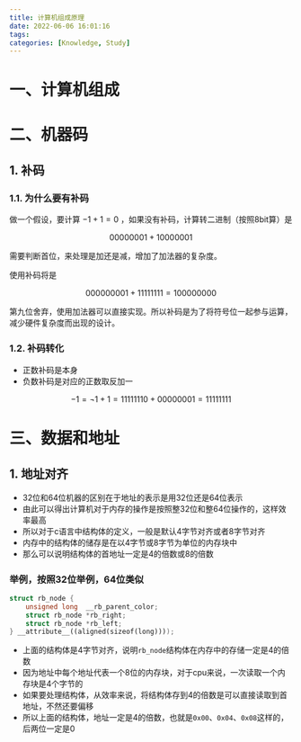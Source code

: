 ```yaml
---
title: 计算机组成原理
date: 2022-06-06 16:01:16
tags:
categories: [Knowledge, Study]
---
```


# 一、计算机组成

# 二、机器码

## 1. 补码

### 1.1. 为什么要有补码

做一个假设，要计算 $-1 + 1 = 0$ ，如果没有补码，计算转二进制（按照8bit算）是

$$
00000001 + 10000001
$$

需要判断首位，来处理是加还是减，增加了加法器的复杂度。

使用补码将是

$$
000000001 + 11111111 = 100000000
$$

第九位舍弃，使用加法器可以直接实现。所以补码是为了将符号位一起参与运算，减少硬件复杂度而出现的设计。

### 1.2. 补码转化

- 正数补码是本身
- 负数补码是对应的正数取反加一

$$
-1 = \neg 1 + 1 = 11111110 + 00000001 = 11111111
$$

# 三、数据和地址

## 1. 地址对齐

- 32位和64位机器的区别在于地址的表示是用32位还是64位表示
- 由此可以得出计算机对于内存的操作是按照整32位和整64位操作的，这样效率最高
- 所以对于c语言中结构体的定义，一般是默认4字节对齐或者8字节对齐
- 内存中的结构体的储存是在以4字节或8字节为单位的内存块中
- 那么可以说明结构体的首地址一定是4的倍数或8的倍数

### 举例，按照32位举例，64位类似

```cpp
struct rb_node {
	unsigned long  __rb_parent_color;
	struct rb_node *rb_right;
	struct rb_node *rb_left;
} __attribute__((aligned(sizeof(long))));
```

- 上面的结构体是4字节对齐，说明`rb_node`结构体在内存中的存储一定是4的倍数
- 因为地址中每个地址代表一个8位的内存块，对于cpu来说，一次读取一个内存块是4个字节的
- 如果要处理结构体，从效率来说，将结构体存到4的倍数是可以直接读取到首地址，不然还要偏移
- 所以上面的结构体，地址一定是4的倍数，也就是`0x00`、`0x04`、`0x08`这样的，后两位一定是0

